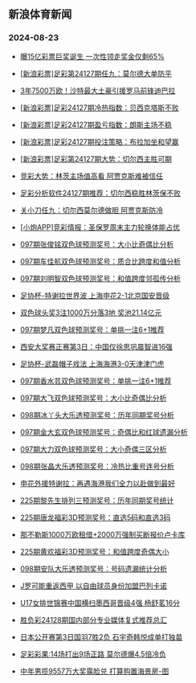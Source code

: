 ## 新浪体育新闻 
### 2024-08-23

+ [曝15亿彩票巨奖诞生 一次性领走奖金仅剩65%](https://sports.sina.com.cn/l/2024-08-22/doc-incknhzk1958370.shtml)

+ [[新浪彩票]足彩第24127期任九：莫尔德大单防平](https://sports.sina.com.cn/l/2024-08-22/doc-incknhzs3962875.shtml)

+ [3年7500万欧！沙特最大土豪引援罗马前锋迪巴拉](https://sports.sina.com.cn/g/seriea/2024-08-22/doc-inckntrq0589212.shtml)

+ [[新浪彩票]足彩24127期冷热指数：贝西克塔斯不败](https://sports.sina.com.cn/l/2024-08-22/doc-incknhzk1964779.shtml)

+ [[新浪彩票]足彩24127期盈亏指数：朗斯主场不稳](https://sports.sina.com.cn/l/2024-08-22/doc-incknhzm8729056.shtml)

+ [[新浪彩票]足彩24127期投注策略：布拉加坐和望赢](https://sports.sina.com.cn/l/2024-08-22/doc-incknhzm8729467.shtml)

+ [[新浪彩票]足彩第24127期大势：切尔西主胜可期](https://sports.sina.com.cn/l/2024-08-22/doc-incknhzu0739408.shtml)

+ [竞彩大势：林茨主场值高看 阿贾克斯难被信任](https://sports.sina.com.cn/l/2024-08-22/doc-incknhzm8731072.shtml)

+ [足彩分析软件24127期推荐：切尔西稳胜林茨保不败](https://sports.sina.com.cn/l/2024-08-22/doc-incknhzm8730408.shtml)

+ [关小刀任九：切尔西莫尔德做胆 阿贾克斯防冷](https://sports.sina.com.cn/l/2024-08-22/doc-inckpkpk2210153.shtml)

+ [[小炮APP]竞彩情报：圣保罗周末主力轮换体能占优](https://sports.sina.com.cn/l/2024-08-22/doc-incknpiq3899770.shtml)

+ [097期张俊铭双色球预测奖号：大小比奇偶比分析](https://sports.sina.com.cn/l/2024-08-22/doc-inckntre1793943.shtml)

+ [097期车佳航双色球预测奖号：质合比跨度和值分析](https://sports.sina.com.cn/l/2024-08-22/doc-inckntre1793460.shtml)

+ [097期刘明智双色球预测奖号：和值跨度邻孤传分析](https://sports.sina.com.cn/l/2024-08-22/doc-inckntrf8559253.shtml)

+ [足协杯-特谢拉世界波 上海申花2-1北京国安晋级](https://sports.sina.com.cn/china/cfacup/2024-08-22/doc-inckpvce2015298.shtml)

+ [双色球头奖3注1000万分落3地 奖池21.14亿元](https://sports.sina.com.cn/l/2024-08-22/doc-inckpqva3514513.shtml)

+ [097期梦凡双色球预测奖号：单挑一注6+1推荐](https://sports.sina.com.cn/l/2024-08-22/doc-inckntrn3798087.shtml)

+ [西安大奖赛正赛第3日：中国仅徐思巩晨智进16强](https://sports.sina.com.cn/others/snooker/2024-08-22/doc-inckmscy4236606.shtml)

+ [足协杯-武磊帽子戏法 上海海港3-0天津津门虎](https://sports.sina.com.cn/china/cfacup/2024-08-22/doc-inckpvay3386250.shtml)

+ [097期香水芸双色球预测奖号：单挑一注6+1推荐](https://sports.sina.com.cn/l/2024-08-22/doc-inckntrq0578049.shtml)

+ [097期大飞双色球预测奖号：大小比奇偶比分析](https://sports.sina.com.cn/l/2024-08-22/doc-inckntrn3797459.shtml)

+ [098期冰丫头大乐透预测奖号：历年同期奖号分析](https://sports.sina.com.cn/l/2024-08-22/doc-incknxxn0497809.shtml)

+ [097期金大玄双色球预测奖号：奇偶比和红球遗漏分析](https://sports.sina.com.cn/l/2024-08-22/doc-inckntre1795610.shtml)

+ [097期大力双色球预测奖号：大小奇偶三区分析](https://sports.sina.com.cn/l/2024-08-22/doc-inckntrq0574862.shtml)

+ [098期张晶大乐透预测奖号：冷热比重号连号分析](https://sports.sina.com.cn/l/2024-08-22/doc-incknxxk3720137.shtml)

+ [申花外援特谢拉：再遇海港我们全力以赴做到最好](https://sports.sina.com.cn/china/j/2024-08-22/doc-inckpvce2023309.shtml)

+ [225期黎先生排列三预测奖号：历年同期奖号统计](https://sports.sina.com.cn/l/2024-08-22/doc-inckpefn2296271.shtml)

+ [225期唐龙福彩3D预测奖号：直选5码和直选3码](https://sports.sina.com.cn/l/2024-08-22/doc-inckpefp9046323.shtml)

+ [那不勒斯1000万欧租借+2000万强制买断报价卢卡库](https://sports.sina.com.cn/g/pl/2024-08-22/doc-inckpefn2299920.shtml)

+ [225期黄欢福彩3D预测奖号：和值跨度奇偶大小](https://sports.sina.com.cn/l/2024-08-22/doc-inckpefp9043770.shtml)

+ [098期安队大乐透预测奖号：号码遗漏统计分析](https://sports.sina.com.cn/l/2024-08-22/doc-incknxxa1703622.shtml)

+ [J罗可能重返西甲 以自由球员身份加盟巴列卡诺](https://sports.sina.com.cn/g/laliga/2024-08-22/doc-inckpkpk2184805.shtml)

+ [U17女排世锦赛中国横扫墨西哥晋级4强 杨舒茗16分](https://sports.sina.com.cn/others/volleyball/2024-08-23/doc-inckpzma1937984.shtml)

+ [胜负彩24128期国内部分专业媒体复式推荐总汇](https://sports.sina.com.cn/l/2024-08-22/doc-inckntrf8542934.shtml)

+ [日本公开赛第3日国羽7胜2负 石宇奇韩悦成单打独苗](https://sports.sina.com.cn/others/badmin/2024-08-22/doc-inckpkph0323296.shtml)

+ [足彩彩果:14场打出9场正路 莫尔德爆4.5倍冷负](https://sports.sina.com.cn/l/2024-08-23/doc-inckqshv8373807.shtml)

+ [中年男揽9557万大奖露脸兑 打算购置海景房-图](https://sports.sina.com.cn/l/2024-08-23/doc-inckqshq3022679.shtml)

